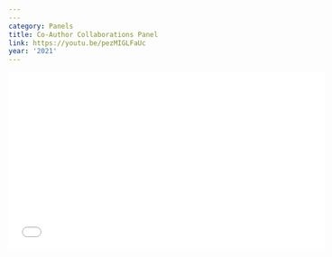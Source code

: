 ```yaml
---
---
category: Panels
title: Co-Author Collaborations Panel
link: https://youtu.be/pezMIGLFaUc
year: '2021'
---
```

<iframe width="560" height="315" src="{{ page.link }}" frameborder="0" allowfullscreen></iframe>
